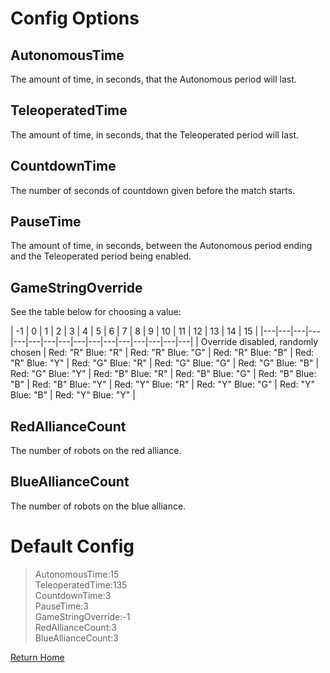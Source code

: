 # Config Options
## AutonomousTime
The amount of time, in seconds, that the Autonomous period will last.

## TeleoperatedTime
The amount of time, in seconds, that the Teleoperated period will last.

## CountdownTime
The number of seconds of countdown given before the match starts.

## PauseTime
The amount of time, in seconds, between the Autonomous period ending and the Teleoperated period being enabled.

## GameStringOverride
See the table below for choosing a value:

| -1 | 0 | 1 | 2 | 3 | 4 | 5 | 6 | 7 | 8 | 9 | 10 | 11 | 12 | 13 | 14 | 15 |
|---|---|---|---|---|---|---|---|---|---|---|---|---|---|---|---|
| Override disabled, randomly chosen | Red: "R" Blue: "R" | Red: "R" Blue: "G" | Red: "R" Blue: "B" | Red: "R" Blue: "Y" | Red: "G" Blue: "R" | Red: "G" Blue: "G" | Red: "G" Blue: "B" | Red: "G" Blue: "Y" | Red: "B" Blue: "R" | Red: "B" Blue: "G" | Red: "B" Blue: "B" | Red: "B" Blue: "Y" | Red: "Y" Blue: "R" | Red: "Y" Blue: "G" | Red: "Y" Blue: "B" | Red: "Y" Blue: "Y" |

## RedAllianceCount
The number of robots on the red alliance.

## BlueAllianceCount
The number of robots on the blue alliance.
  
# Default Config
>AutonomousTime:15\
TeleoperatedTime:135\
CountdownTime:3\
PauseTime:3\
GameStringOverride:-1\
RedAllianceCount:3\
BlueAllianceCount:3

[Return Home](index.md)